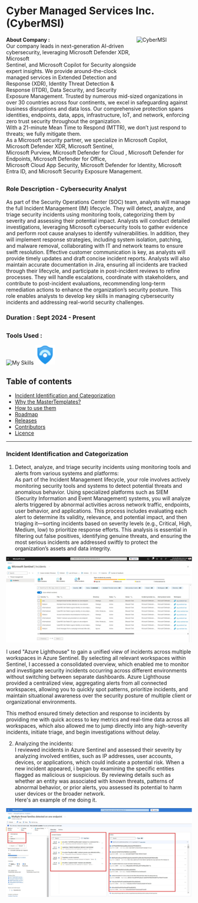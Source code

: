 # Cyber Managed Services Inc. (CyberMSI)

<img src="https://i.postimg.cc/wB10vRgb/cybermsi-logo.jpg" align="right" alt="CyberMSI" width="150" height="150">

**About Company :**<br>
Our company leads in next-generation AI-driven cybersecurity, leveraging Microsoft Defender XDR, Microsoft<br> Sentinel, and Microsoft Copilot for Security alongside expert insights. We provide around-the-clock managed services in Extended Detection and Response (XDR), Identity Threat Detection & Response (ITDR), Data Security, and Security Exposure Management.
Trusted by numerous mid-sized organizations in over 30 countries across four continents, we excel in safeguarding against business disruptions and data loss. Our comprehensive protection spans identities, endpoints, data, apps, infrastructure, IoT, and network, enforcing zero trust security throughout the organization.<br> With a 21-minute Mean Time to Respond (MTTR), we don’t just respond to threats; we fully mitigate them.
<br>As a Microsoft security partner, we specialize in Microsoft Copilot, Microsoft Defender XDR, Microsoft Sentinel,<br> Microsoft Purview, Microsoft Defender for Cloud , Microsoft Defender for Endpoints, Microsoft Defender for Office,<br> Microsoft Cloud App Security, Microsoft Defender for Identity, Microsoft Entra ID, and Microsoft Security Exposure Management.

 <h2 align="center"></h2>

  <p align="center">
</p>

### Role Description - Cybersecurity Analyst

As part of the Security Operations Center (SOC) team, analysts will manage the full Incident Management (IM) lifecycle. They will detect, analyze, and triage security incidents using monitoring tools, categorizing them by severity and assessing their potential impact. Analysts will conduct detailed investigations, leveraging Microsoft cybersecurity tools to gather evidence and perform root cause analyses to identify vulnerabilities. In addition, they will implement response strategies, including system isolation, patching, and malware removal, collaborating with IT and network teams to ensure swift resolution. Effective customer communication is key, as analysts will provide timely updates and draft concise incident reports. Analysts will also maintain accurate documentation in Jira, ensuring all incidents are tracked through their lifecycle, and participate in post-incident reviews to refine processes. They will handle escalations, coordinate with stakeholders, and contribute to post-incident evaluations, recommending long-term remediation actions to enhance the organization’s security posture. This role enables analysts to develop key skills in managing cybersecurity incidents and addressing real-world security challenges.

### Duration : Sept 2024 - Present
 <h2 align="center"></h2>

  <p align="center">
</p>

### Tools Used :
![My Skills](https://go-skill-icons.vercel.app/api/icons?i=azure,jira&theme=light)  <img src="https://github.com/MasoomEXE/Test1/blob/main/Azure-Sentinel.svg" alt="Dashboard Icon" width="53" height="53">
<h2 align="center"></h2><p align="center"></p>


## Table of contents
- [Incident Identification and Categorization](#incident-identification-and-categorization)
- [Why the MasterTemplates?](#why-the-master-templates)
- [How to use them](#how-to-use-them)
- [Roadmap](#roadmap)
- [Releases](#releases)
- [Contributors](#contributors)
- [Licence](#licence)

<hr>

### Incident Identification and Categorization
1. Detect, analyze, and triage security incidents using monitoring tools and alerts from various systems and platforms:<br>
As part of the Incident Management lifecycle, your role involves actively monitoring security tools and systems to detect potential threats and anomalous behavior. Using specialized platforms such as SIEM (Security Information and Event Management) systems, you will analyze alerts triggered by abnormal activities across network traffic, endpoints, user behavior, and applications. This process includes evaluating each alert to determine its validity, relevance, and potential impact, and then triaging it—sorting incidents based on severity levels (e.g., Critical, High, Medium, low) to prioritize response efforts. This analysis is essential in filtering out false positives, identifying genuine threats, and ensuring the most serious incidents are addressed swiftly to protect the organization’s assets and data integrity.

<img src="Images/MSI/2.jpg">

I used "Azure Lighthouse" to gain a unified view of incidents across multiple workspaces in Azure Sentinel. By selecting all relevant workspaces within Sentinel, I accessed a consolidated overview, which enabled me to monitor and investigate security incidents occurring across different environments without switching between separate dashboards. Azure Lighthouse provided a centralized view, aggregating alerts from all connected workspaces, allowing you to quickly spot patterns, prioritize incidents, and maintain situational awareness over the security posture of multiple client or organizational environments.

This method ensured timely detection and response to incidents by providing me with quick access to key metrics and real-time data across all workspaces, which also allowed me to jump directly into any high-severity incidents, initiate triage, and begin investigations without delay.

2. Analyzing the incidents:<br>
I reviewed incidents in Azure Sentinel and assessed their severity by analyzing involved entities, such as IP addresses, user accounts, devices, or applications, which could indicate a potential risk. When a new incident appeared, i began by examining the specific entities flagged as malicious or suspicious. By reviewing details such as whether an entity was associated with known threats, patterns of abnormal behavior, or prior alerts, you assessed its potential to harm user devices or the broader network.<br>
Here's an example of me doing it.

<img src="Images/MSI/6.jpg">
